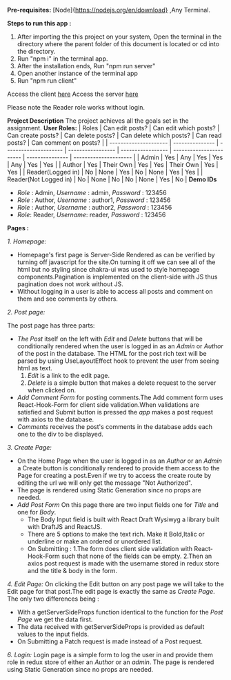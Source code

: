 **Pre-requisites:** [Node]{https://nodejs.org/en/download} ,Any Terminal.

**Steps to run this app :**

1. After importing the this project on your system, Open the terminal in the directory where the parent folder of this document is located or cd into the directory.
2. Run "npm i" in the terminal app.
3. After the installation ends, Run "npm run server"
4. Open another instance of the terminal app
5. Run "npm run client"

Access the client [here](http://localhost:3000)
Access the server [here](http://localhost:4000)

Please note the Reader role works without login.

**Project Description**
The project achieves all the goals set in the assignment.
**User Roles:**
| Roles | Can edit posts? | Can edit which posts? | Can create posts? | Can delete posts? | Can delete which posts? | Can read posts? | Can comment on posts? |
| --------------------- | --------------- | --------------------- | ----------------- | ----------------- | ----------------------- | --------------- | --------------------- |
| Admin | Yes | Any | Yes | Yes | Any | Yes | Yes |
| Author | Yes | Their Own | Yes | Yes | Their Own | Yes | Yes |
| Reader(Logged in) | No | None | Yes | No | None | Yes | Yes |
| Reader(Not Logged in) | No | None | No | No | None | Yes | No |
**Demo IDs**

- _Role_ : Admin,
  _Username_ : admin,
  _Password_ : 123456
- _Role_ : Author,
  _Username_ : author1,
  _Password_ : 123456
- _Role_ : Author,
  _Username_ : author2,
  _Password_ : 123456
- _Role_: Reader,
  _Username_: reader,
  _Password_ : 123456

**Pages :**

_1. Homepage:_

- Homepage's first page is Server-Side Rendered as can be verified by turning off javascript for the site.On turning it off we can see all of the html but no styling since chakra-ui was used to style homepage components.Pagination is implemented on the client-side with JS thus pagination does not work without JS.
- Without logging in a user is able to access all posts and comment on them and see comments by others.

_2. Post page:_

The post page has three parts:

- _The Post_ itself on the left with _Edit_ and _Delete_ buttons that will be conditionally rendered when the user is logged in as an _Admin_ or _Author_ of the post in the database. The HTML for the post rich text will be parsed by using UseLayoutEffect hook to prevent the user from seeing html as text.
  1. _Edit_ is a link to the edit page.
  2. _Delete_ is a simple button that makes a delete request to the server when clicked on.
- _Add Comment Form_ for posting comments.The Add comment form uses React-Hook-Form for client side validation.When validations are satisfied and Submit button is pressed the _app_ makes a post request with axios to the database.
- _Comments_ receives the post's comments in the database adds each one to the div to be displayed.

_3. Create Page:_

- On the Home Page when the user is logged in as an _Author_ or an _Admin_ a Create button is conditionally rendered to provide them access to the Page for creating a post.Even if we try to access the create route by editing the url we will only get the message "Not Authorized".
- The page is rendered using Static Generation since no props are needed.
- _Add Post Form_
  On this page there are two input fields one for _Title_ and one for _Body_.
  - The Body Input field is built with React Draft Wysiwyg a library built with DraftJS and ReactJS.
  - There are 5 options to make the text rich. Make it Bold,Italic or underline or make an ordered or unordered list.
  - On Submitting :
    1.The form does client side validation with React-Hook-Form such that none of the fields can be empty.
    2.Then an axios post request is made with the username stored in redux store and the title & body in the form.

_4. Edit Page:_
On clicking the Edit button on any post page we will take to the Edit page for that post.The edit page is exactly the same as _Create Page_. The only two differences being :

- With a getServerSideProps function identical to the function for the _Post Page_ we get the data first.
- The data received with getServerSideProps is provided as default values to the input fields.
- On Submitting a Patch request is made instead of a Post request.

_6. Login:_
Login page is a simple form to log the user in and provide them role in redux store of either an _Author_ or an _admin_.
The page is rendered using Static Generation since no props are needed.
